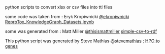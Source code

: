 python scripts to convert xlsx or csv files into ttl files

some code was taken from : Eryk Kropiwnicki [@ekropiwnicki](https://github.com/ekropiwnicki) [ReproTox_KnowledgeGraph_Datasets.ipynb](https://github.com/MaayanLab/ReproTox/blob/main/ReproTox_KnowledgeGraph_Datasets.ipynb)

some was generated from : Matt Miller [@thisismattmiller](https://github.com/thisismattmiller) [simple-csv-to-rdf](https://github.com/SemanticLab/simple-csv-to-rdf/blob/master/convert.py)

This python script was generated by Steve Mathias [@stevemathias](https://github.com/stevemathias) ; [HPO to genes](https://github.com/nih-cfde/ReproToxTables/blob/main/IDG/python/HPO_to_genes.py)
